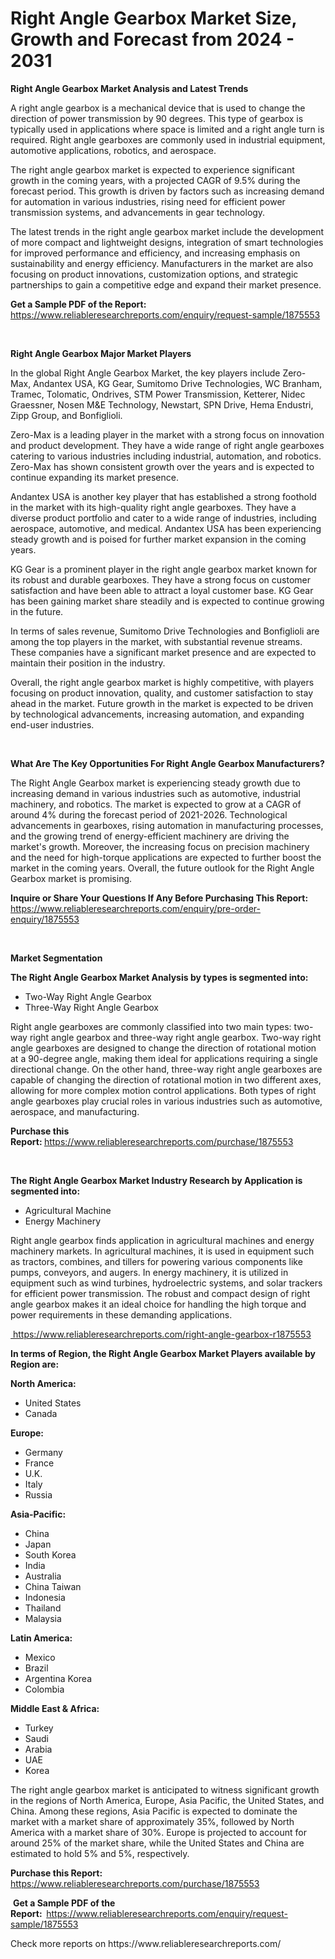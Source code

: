 <p><h1>Right Angle Gearbox Market Size, Growth and Forecast from 2024 - 2031</h1></p><p><strong>Right Angle Gearbox Market Analysis and Latest Trends</strong></p>
<p><p>A right angle gearbox is a mechanical device that is used to change the direction of power transmission by 90 degrees. This type of gearbox is typically used in applications where space is limited and a right angle turn is required. Right angle gearboxes are commonly used in industrial equipment, automotive applications, robotics, and aerospace.</p><p>The right angle gearbox market is expected to experience significant growth in the coming years, with a projected CAGR of 9.5% during the forecast period. This growth is driven by factors such as increasing demand for automation in various industries, rising need for efficient power transmission systems, and advancements in gear technology.</p><p>The latest trends in the right angle gearbox market include the development of more compact and lightweight designs, integration of smart technologies for improved performance and efficiency, and increasing emphasis on sustainability and energy efficiency. Manufacturers in the market are also focusing on product innovations, customization options, and strategic partnerships to gain a competitive edge and expand their market presence.</p></p>
<p><strong>Get a Sample PDF of the Report:&nbsp;</strong> <a href="https://www.reliableresearchreports.com/enquiry/request-sample/1875553">https://www.reliableresearchreports.com/enquiry/request-sample/1875553</a></p>
<p>&nbsp;</p>
<p><strong>Right Angle Gearbox Major Market Players</strong></p>
<p><p>In the global Right Angle Gearbox Market, the key players include Zero-Max, Andantex USA, KG Gear, Sumitomo Drive Technologies, WC Branham, Tramec, Tolomatic, Ondrives, STM Power Transmission, Ketterer, Nidec Graessner, Nosen M&E Technology, Newstart, SPN Drive, Hema Endustri, Zipp Group, and Bonfiglioli. </p><p>Zero-Max is a leading player in the market with a strong focus on innovation and product development. They have a wide range of right angle gearboxes catering to various industries including industrial, automation, and robotics. Zero-Max has shown consistent growth over the years and is expected to continue expanding its market presence.</p><p>Andantex USA is another key player that has established a strong foothold in the market with its high-quality right angle gearboxes. They have a diverse product portfolio and cater to a wide range of industries, including aerospace, automotive, and medical. Andantex USA has been experiencing steady growth and is poised for further market expansion in the coming years.</p><p>KG Gear is a prominent player in the right angle gearbox market known for its robust and durable gearboxes. They have a strong focus on customer satisfaction and have been able to attract a loyal customer base. KG Gear has been gaining market share steadily and is expected to continue growing in the future.</p><p>In terms of sales revenue, Sumitomo Drive Technologies and Bonfiglioli are among the top players in the market, with substantial revenue streams. These companies have a significant market presence and are expected to maintain their position in the industry.</p><p>Overall, the right angle gearbox market is highly competitive, with players focusing on product innovation, quality, and customer satisfaction to stay ahead in the market. Future growth in the market is expected to be driven by technological advancements, increasing automation, and expanding end-user industries.</p></p>
<p>&nbsp;</p>
<p><strong>What Are The Key Opportunities For Right Angle Gearbox Manufacturers?</strong></p>
<p><p>The Right Angle Gearbox market is experiencing steady growth due to increasing demand in various industries such as automotive, industrial machinery, and robotics. The market is expected to grow at a CAGR of around 4% during the forecast period of 2021-2026. Technological advancements in gearboxes, rising automation in manufacturing processes, and the growing trend of energy-efficient machinery are driving the market's growth. Moreover, the increasing focus on precision machinery and the need for high-torque applications are expected to further boost the market in the coming years. Overall, the future outlook for the Right Angle Gearbox market is promising.</p></p>
<p><strong>Inquire or Share Your Questions If Any Before Purchasing This Report:</strong> <a href="https://www.reliableresearchreports.com/enquiry/pre-order-enquiry/1875553">https://www.reliableresearchreports.com/enquiry/pre-order-enquiry/1875553</a></p>
<p>&nbsp;</p>
<p><strong>Market Segmentation</strong></p>
<p><strong>The Right Angle Gearbox Market Analysis by types is segmented into:</strong></p>
<p><ul><li>Two-Way Right Angle Gearbox</li><li>Three-Way Right Angle Gearbox</li></ul></p>
<p><p>Right angle gearboxes are commonly classified into two main types: two-way right angle gearbox and three-way right angle gearbox. Two-way right angle gearboxes are designed to change the direction of rotational motion at a 90-degree angle, making them ideal for applications requiring a single directional change. On the other hand, three-way right angle gearboxes are capable of changing the direction of rotational motion in two different axes, allowing for more complex motion control applications. Both types of right angle gearboxes play crucial roles in various industries such as automotive, aerospace, and manufacturing.</p></p>
<p><strong>Purchase this Report:&nbsp;</strong><a href="https://www.reliableresearchreports.com/purchase/1875553">https://www.reliableresearchreports.com/purchase/1875553</a></p>
<p>&nbsp;</p>
<p><strong>The Right Angle Gearbox Market Industry Research by Application is segmented into:</strong></p>
<p><ul><li>Agricultural Machine</li><li>Energy Machinery</li></ul></p>
<p><p>Right angle gearbox finds application in agricultural machines and energy machinery markets. In agricultural machines, it is used in equipment such as tractors, combines, and tillers for powering various components like pumps, conveyors, and augers. In energy machinery, it is utilized in equipment such as wind turbines, hydroelectric systems, and solar trackers for efficient power transmission. The robust and compact design of right angle gearbox makes it an ideal choice for handling the high torque and power requirements in these demanding applications.</p></p>
<p><a href="https://www.reliableresearchreports.com/right-angle-gearbox-r1875553">&nbsp;https://www.reliableresearchreports.com/right-angle-gearbox-r1875553</a></p>
<p><strong>In terms of Region, the Right Angle Gearbox Market Players available by Region are:</strong></p>
<p>
    <p> <strong> North America: </strong>
        <ul>
            <li>United States</li>
            <li>Canada</li>
        </ul>
        </p> 
    <p> <strong> Europe: </strong>
        <ul>
            <li>Germany</li>
            <li>France</li>
            <li>U.K.</li>
            <li>Italy</li>
            <li>Russia</li>
        </ul>
        </p> 
    <p> <strong> Asia-Pacific: </strong>
        <ul>
            <li>China</li>
            <li>Japan</li>
            <li>South Korea</li>
            <li>India</li>
            <li>Australia</li>
            <li>China Taiwan</li>
            <li>Indonesia</li>
            <li>Thailand</li>
            <li>Malaysia</li>
        </ul>
        </p> 
    <p> <strong> Latin America: </strong>
        <ul>
            <li>Mexico</li>
            <li>Brazil</li>
            <li>Argentina Korea</li>
            <li>Colombia</li>
        </ul>
        </p> 
    <p> <strong> Middle East & Africa: </strong>
        <ul>
            <li>Turkey</li>
            <li>Saudi</li>
            <li>Arabia</li>
            <li>UAE</li>
            <li>Korea</li>
        </ul>
    </p>
    </p>
<p><p>The right angle gearbox market is anticipated to witness significant growth in the regions of North America, Europe, Asia Pacific, the United States, and China. Among these regions, Asia Pacific is expected to dominate the market with a market share of approximately 35%, followed by North America with a market share of 30%. Europe is projected to account for around 25% of the market share, while the United States and China are estimated to hold 5% and 5%, respectively.</p></p>
<p><strong>Purchase this Report: </strong><a href="https://www.reliableresearchreports.com/purchase/1875553">https://www.reliableresearchreports.com/purchase/1875553</a></p>
<p>&nbsp;<strong>Get a Sample PDF of the Report:&nbsp;&nbsp;</strong><a href="https://www.reliableresearchreports.com/enquiry/request-sample/1875553">https://www.reliableresearchreports.com/enquiry/request-sample/1875553</a></p>
<p><strong></strong></p>
<p>Check more reports on https://www.reliableresearchreports.com/</p>